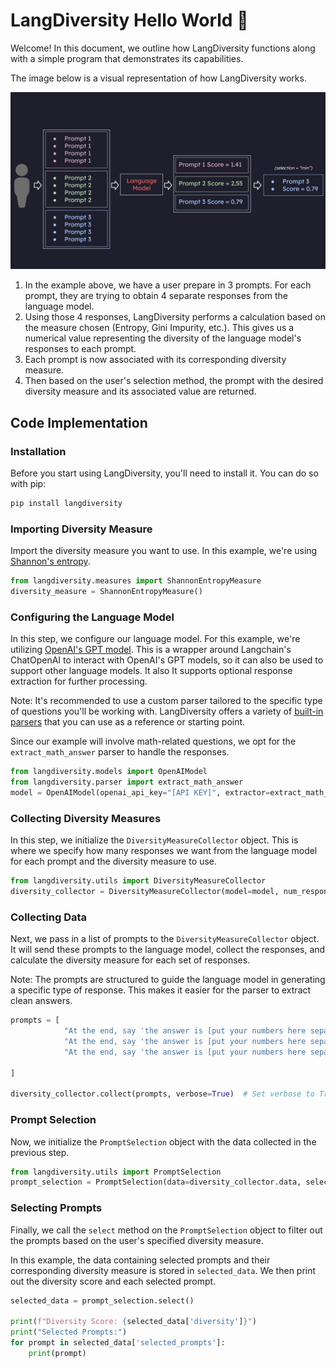# LangDiversity Hello World 📝

Welcome! In this document, we outline how LangDiversity functions along with a simple program that demonstrates its capabilities.

The image below is a visual representation of how LangDiversity works.

<img src="../media/LangDiversityExample.png"/>

1. In the example above, we have a user prepare in 3 prompts. For each prompt, they are trying to obtain 4 separate responses from the language model.
2. Using those 4 responses, LangDiversity performs a calculation based on the measure chosen (Entropy, Gini Impurity, etc.). This gives us a numerical value representing the diversity of the language model's responses to each prompt.
3. Each prompt is now associated with its corresponding diversity measure.
4. Then based on the user's selection method, the prompt with the desired diversity measure and its associated value are returned.

## Code Implementation

### Installation

Before you start using LangDiversity, you'll need to install it. You can do so with pip:

```bash
pip install langdiversity
```

### Importing Diversity Measure

Import the diversity measure you want to use. In this example, we're using [Shannon's entropy](https://github.com/lab-v2/langdiversity/blob/main/langdiversity/measures/shannon_entropy.py).

```python
from langdiversity.measures import ShannonEntropyMeasure
diversity_measure = ShannonEntropyMeasure()
```

### Configuring the Language Model

In this step, we configure our language model. For this example, we're utilizing [OpenAI's GPT model](https://github.com/lab-v2/langdiversity/blob/main/langdiversity/models/openai.py). This is a wrapper around Langchain's ChatOpenAI to interact with OpenAI's GPT models, so it can also be used to support other language models. It also It supports optional response extraction for further processing.

Note: It's recommended to use a custom parser tailored to the specific type of questions you'll be working with. LangDiversity offers a variety of [built-in parsers](https://github.com/lab-v2/diversity_package/tree/main/langdiversity/parser/answer_extractor.py) that you can use as a reference or starting point.

Since our example will involve math-related questions, we opt for the `extract_math_answer` parser to handle the responses.

```python
from langdiversity.models import OpenAIModel
from langdiversity.parser import extract_math_answer
model = OpenAIModel(openai_api_key="[API KEY]", extractor=extract_math_answer)
```

### Collecting Diversity Measures

In this step, we initialize the `DiversityMeasureCollector` object. This is where we specify how many responses we want from the language model for each prompt and the diversity measure to use.

```python
from langdiversity.utils import DiversityMeasureCollector
diversity_collector = DiversityMeasureCollector(model=model, num_responses=4, diversity_measure=diversity_measure)
```

### Collecting Data

Next, we pass in a list of prompts to the `DiversityMeasureCollector` object. It will send these prompts to the language model, collect the responses, and calculate the diversity measure for each set of responses.

Note: The prompts are structured to guide the language model in generating a specific type of response. This makes it easier for the parser to extract clean answers.

```python
prompts = [
            "At the end, say 'the answer is [put your numbers here separated by commas]'.\nQuestion: What is the speed of the current if Junior's boat can cover 12 miles downstream in the same time it takes to travel 9 miles upstream, given that his boat's speed in still water is 15 miles per hour?",
            "At the end, say 'the answer is [put your numbers here separated by commas]'.\nQuestion: What is the speed of the current if Junior's boat travels at a constant speed of 15 miles per hour in still water and he spends the same amount of time traveling 12 miles downstream as he does traveling 9 miles upstream?.",
            "At the end, say 'the answer is [put your numbers here separated by commas]'.\nQuestion: Juniors boat will go 15 miles per hour in still water . If he can go 12 miles downstream in the same amount of time as it takes to go 9 miles upstream , then what is the speed of the current?",

]

diversity_collector.collect(prompts, verbose=True)  # Set verbose to True to see intermediate values
```

### Prompt Selection

Now, we initialize the `PromptSelection` object with the data collected in the previous step.

```python
from langdiversity.utils import PromptSelection
prompt_selection = PromptSelection(data=diversity_collector.data, selection="min")
```

### Selecting Prompts

Finally, we call the `select` method on the `PromptSelection` object to filter out the prompts based on the user's specified diversity measure.

In this example, the data containing selected prompts and their corresponding diversity measure is stored in `selected_data`. We then print out the diversity score and each selected prompt.

```python
selected_data = prompt_selection.select()

print(f"Diversity Score: {selected_data['diversity']}")
print("Selected Prompts:")
for prompt in selected_data['selected_prompts']:
    print(prompt)
```
